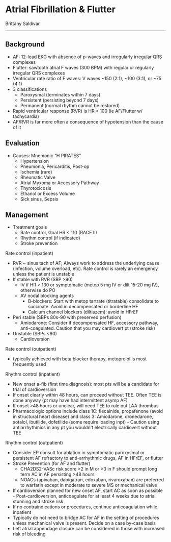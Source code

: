 
# Atrial Fibrillation & Flutter

Brittany Saldivar

---

## Background

- AF: 12-lead EKG with absence of p-waves and irregularly irregular
    QRS complexes
- Flutter: sawtooth atrial F waves (300 BPM) with regular or regularly
    irregular QRS complexes
- Ventricular rate ratio of F waves: V waves \~150 (2:1), \~100 (3:1),
    or \~75 (4:1)
- 3 classifications
    - Paroxysmal (terminates within 7 days)
    - Persistent (persisting beyond 7 days)
    - Permanent (normal rhythm cannot be restored)
- Rapid ventricular response (RVR) is HR \> 100 (ie AF/Flutter w/
    tachycardia)
- AF/RVR is far more often a consequence of hypotension than the cause
    of it

## Evaluation

- Causes: Mnemonic “H PIRATES”
    - Hypertension
    - Pneumonia, Pericarditis, Post-op
    - Ischemia (rare)
    - Rheumatic Valve
    - Atrial Myxoma or Accessory Pathway
    - Thyrotoxicosis
    - Ethanol or Excess Volume
    - Sick sinus, Sepsis

## Management

- Treatment goals
    - Rate control, Goal HR \< 110 (RACE II)
    - Rhythm control (if indicated)
    - Stroke prevention

Rate control (inpatient)

- RVR \~ sinus tach of AF; Always work to address the underlying cause
    (infection, volume overload, etc). Rate control is rarely an
    emergency unless the patient is unstable
- If stable with RVR (SBP \>90)
    - IV if HR \> 130 or symptomatic (metop 5 mg IV or dilt 15-20 mg
        IV), otherwise do PO
    - AV nodal blocking agents
        - B-blockers: Start with metop tartrate (titratable)
          consolidate to succinate. Avoid in decompensated or
          borderline HF
        - Calcium channel blockers (diltiazem): avoid in HFrEF
- Peri stable (SBPs 80s-90 with preserved perfusion)
    - Amiodarone: Consider if decompensated HF, accessory pathway,
        anti-coagulated. Caution that you may cardiovert pt (stroke
        risk)
- Unstable (SBPs \<80)
    - Cardioversion

Rate control (outpatient)

- typically achieved with beta blocker therapy,
  metoprolol is most frequently used

Rhythm control (inpatient)

- New onset a-fib (first time diagnosis): most pts will be a candidate
    for trial of cardioversion
- If onset clearly within 48 hours, can proceed without TEE. Often TEE
    is done anyway (pt may have had intermittent asymp AF)
- If onset \>48 hours or unclear, will need TEE to rule out LAA
    thrombus
- Pharmacologic options include class 1C: flecainide, propafenone
    (avoid in structural heart disease) and class 3: Amiodarone,
    dronedarone, sotalol, ibutilide, dofetilide (some require loading
    inpt)
      - Caution using antiarrhythmics in any pt you wouldn't
        electrically cardiovert without TEE

Rhythm control (outpatient)

- Consider EP consult for ablation in symptomatic paroxysmal or
    persistent AF refractory to anti-arrhythmic drugs, AF in HFrEF, or
    flutter
- Stroke Prevention (for AF and flutter)
    - CHA2DS2-VASc risk score \>2 in M or \>3 in F should prompt long term
    AC in AF persisting \>48 hours
    - NOACs (apixaban, dabigatran, edoxaban, rivaroxaban) are preferred to
    warfarin except in moderate to severe MS or mechanical valve
- If cardioversion planned for new onset AF, start AC as soon as
    possible
      - Post-cardioversion, anticoagulate for at least 4 weeks due to
        atrial stunning and stroke risk
- If no contraindications or procedures, continue anticoagulation
    while inpatient
- Typically do not need to bridge AC for AF in the setting of
    procedures unless mechanical valve is present. Decide on a case
    by-case basis
- Left atrial appendage closure can be considered in those with
    increased risk of bleeding
